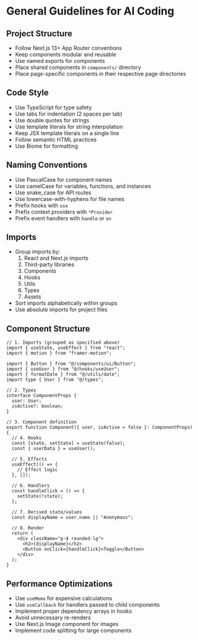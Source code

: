 # General Guidelines for AI Coding

## Project Structure
- Follow Next.js 13+ App Router conventions
- Keep components modular and reusable
- Use named exports for components
- Place shared components in `components/` directory
- Place page-specific components in their respective page directories

## Code Style
- Use TypeScript for type safety
- Use tabs for indentation (2 spaces per tab)
- Use double quotes for strings
- Use template literals for string interpolation
- Keep JSX template literals on a single line
- Follow semantic HTML practices
- Use Biome for formatting

## Naming Conventions
- Use PascalCase for component names
- Use camelCase for variables, functions, and instances
- Use snake_case for API routes
- Use lowercase-with-hyphens for file names
- Prefix hooks with `use`
- Prefix context providers with `*Provider`
- Prefix event handlers with `handle` or `on`

## Imports
- Group imports by:
  1. React and Next.js imports
  2. Third-party libraries
  3. Components
  4. Hooks
  5. Utils
  6. Types
  7. Assets
- Sort imports alphabetically within groups
- Use absolute imports for project files

## Component Structure
```tsx
// 1. Imports (grouped as specified above)
import { useState, useEffect } from "react";
import { motion } from "framer-motion";

import { Button } from "@/components/ui/Button";
import { useUser } from "@/hooks/useUser";
import { formatDate } from "@/utils/date";
import type { User } from "@/types";

// 2. Types
interface ComponentProps {
  user: User;
  isActive?: boolean;
}

// 3. Component definition
export function Component({ user, isActive = false }: ComponentProps) {
  // 4. Hooks
  const [state, setState] = useState(false);
  const { userData } = useUser();
  
  // 5. Effects
  useEffect(() => {
    // Effect logic
  }, []);
  
  // 6. Handlers
  const handleClick = () => {
    setState(!state);
  };
  
  // 7. Derived state/values
  const displayName = user.name || "Anonymous";
  
  // 8. Render
  return (
    <div className="p-4 rounded-lg">
      <h2>{displayName}</h2>
      <Button onClick={handleClick}>Toggle</Button>
    </div>
  );
}
```

## Performance Optimizations
- Use `useMemo` for expensive calculations
- Use `useCallback` for handlers passed to child components
- Implement proper dependency arrays in hooks
- Avoid unnecessary re-renders
- Use Next.js Image component for images
- Implement code splitting for large components 